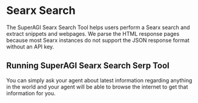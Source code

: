 # Searx Search

The SuperAGI Searx Search Tool helps users perform a Searx search and extract snippets and webpages. We parse the HTML response pages because most Searx instances do not support the JSON response format without an API key.

## Running SuperAGI Searx Search Serp Tool

You can simply ask your agent about latest information regarding anything in the world and your agent will be able to browse the internet to get that information for you. 
